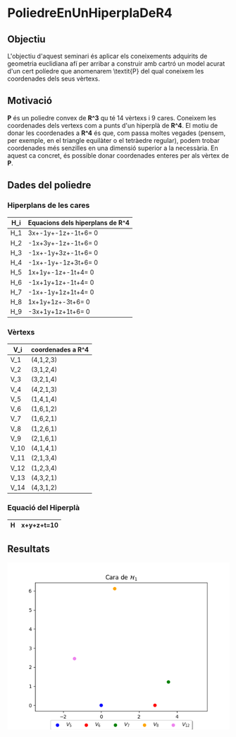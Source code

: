 # PoliedreEnUnHiperplaDeR4

## Objectiu
L'objectiu d'aquest seminari és aplicar els coneixements adquirits de geometria euclidiana afí per arribar a construir amb cartró un model acurat d'un cert políedre que anomenarem \textit{P} del qual coneixem les coordenades dels seus vèrtexs.

## Motivació
**P** és un poliedre convex de **R^3** qu té 14 vèrtexs i 9 cares. Coneixem les coordenades dels vertexs com a punts d'un hiperplà de **R^4**. El motiu de donar les coordenades a **R^4** és que, com passa moltes vegades (pensem, per exemple, en el triangle equilàter o el tetràedre regular), podem trobar coordenades més senzilles en una dimensió superior a la necessària. En aquest ca concret, és possible donar coordenades enteres per als vèrtex de **P**.

## Dades del poliedre
### Hiperplans de les cares
|**H_i**|**Equacions dels hiperplans de R^4**|
|-------|---------------------|
|H_1|3x+-1y+-1z+-1t+6= 0|
|H_2|-1x+3y+-1z+-1t+6= 0|
|H_3|-1x+-1y+3z+-1t+6= 0|
|H_4|-1x+-1y+-1z+3t+6= 0|
|H_5|1x+1y+-1z+-1t+4= 0|
|H_6|-1x+1y+1z+-1t+4= 0|
|H_7|-1x+-1y+1z+1t+4= 0|
|H_8|1x+1y+1z+-3t+6= 0|
|H_9|-3x+1y+1z+1t+6= 0|

### Vèrtexs 
|**V_i**|**coordenades a R^4**|
|-------|---------------------|
|V_1|(4,1,2,3)|
|V_2|(3,1,2,4)|
|V_3|(3,2,1,4)|
|V_4|(4,2,1,3)|
|V_5|(1,4,1,4)|
|V_6|(1,6,1,2)|
|V_7|(1,6,2,1)|
|V_8|(1,2,6,1)|
|V_9|(2,1,6,1)|
|V_10|(4,1,4,1)|
|V_11|(2,1,3,4)|
|V_12|(1,2,3,4)|
|V_13|(4,3,2,1)|
|V_14|(4,3,1,2)|

### Equació del Hiperplà
|**H**|**x+y+z+t=10**|
|---|---|

## Resultats
![Cara corresponent al Hiperplà 1](./cara1.png)

